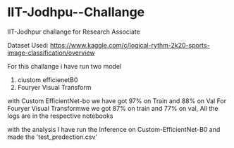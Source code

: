 # IIT-Jodhpu--Challange
IIT-Jodhpur challange for Research Associate

Dataset Used: https://www.kaggle.com/c/logical-rythm-2k20-sports-image-classification/overview

For this challange i have run two model
1. ciustom efficienetB0
2. Fouryer Visual Transform


with Custom EfficientNet-bo we have got 97% on Train and 88% on Val
For Fouryer Visual Transformwe we got 87%  on train and 77% on val, 
All the logs are in the respective notebooks

with the analysis I have run the Inference on Custom-EfficientNet-B0 and made the 'test_predection.csv'



